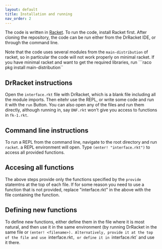 ```yaml
---
layout: default
title: Installation and running
nav_order: 2
---
```


The code is written in [Racket](https://racket-lang.org/). To run the code, install Racket first.
After cloning the repository, the code can be run either from the DrRacket IDE, or through the command line.

Note that the code uses several modules from the `main-distribution` of racket, so in particular the code will not work properly on minimal racket. If you have minimal racket and want to get the required libraries, run 
```raco pkg install main-distribution``

## DrRacket instructions
Open the `interface.rkt` file with DrRacket, which is a blank file including all the module imports. Then eitehr use the REPL, or write some code and run it with the `run` Button. You can also open any of the files and run them directly, although running in, say `DNF.rkt` won't give you access to functions in `fk-1.rkt`. 

## Command line instructions
To run a REPL from the command line, navigate to the root directory and run `racket`. a REPL environment will open. Type
`(enter! "interface.rkt")`
to access all provided functions.

## Accesing all functions
The above steps provide only the functions specified by the `provide` statemtns at the top of each file. If for some reason you need to use a function that is not provided, replace "interface.rkt" in the above with the file containing the function.

## Defining new functions
To define new functions, either define them in the file where it is most natural, and then use it in the same environment (by running DrRacket in the same file or `(enter! <filename>). Alternatively, provide it at the top of the file and use `interface.rkt`, or define it in `interface.rkt` and use it there.
